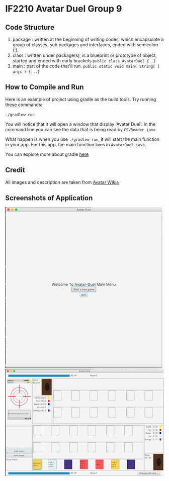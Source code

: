 # IF2210 Avatar Duel Group 9

## Code Structure
1. package : written at the beginning of writing codes, which encapsulate a group of classes, sub packages and interfaces, ended with semicolon (;).
2. class : written under package(s), is a blueprint or prototype of object, started and ended with curly brackets 
`public class AvatarDuel {..}`
3.  main : part of the code that'll run.
`public static void main( String[ ] args ) {...}`

## How to Compile and Run
Here is an example of project using gradle as the build tools.
Try running these commands:

`./gradlew run`

You will notice that it will open a window that display 'Avatar Duel'.
In the command line you can see the data that is being read by `CSVReader.java`

What happen is when you use `./gradlew run`, it will start the main function in your app.
For this app, the main function lives in `AvatarDuel.java`.

You can explore more about gradle [here](https://guides.gradle.org/creating-new-gradle-builds/)

## Credit

All images and description are taken from [Avatar Wikia](https://avatar.fandom.com/wiki/Avatar_Wiki)

## Screenshots of Application
![](images/main-menu.png)
![](images/game.png)